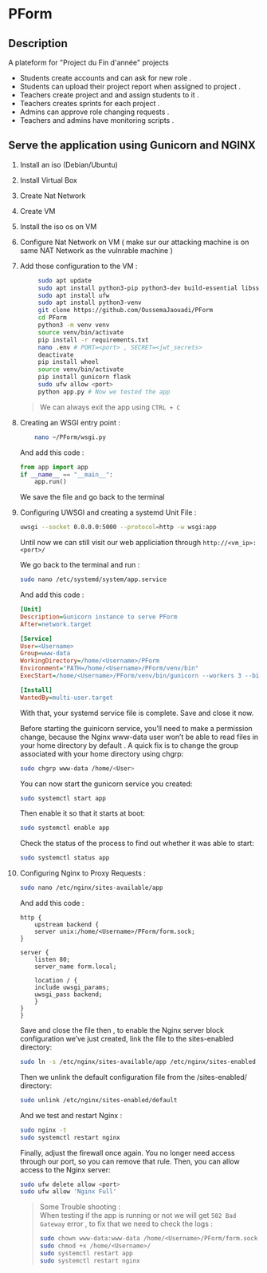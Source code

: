 # PForm 

## Description 

A plateform for "Project du Fin d'année" projects

* Students create accounts and can ask for new role .
* Students can upload their project report when assigned to project .
* Teachers create project and and assign students to it .
* Teachers creates sprints for each project .
* Admins can approve role changing requests .
* Teachers and admins have monitoring scripts .

## Serve the application using Gunicorn and NGINX

1. Install an iso (Debian/Ubuntu)
2. Install Virtual Box
3. Create Nat Network
4. Create VM
5. Install the iso os on VM
6. Configure Nat Network on VM ( make sur our attacking machine is on same NAT Network as the vulnrable machine )
7. Add those configuration to the VM : 
   ```bash
        sudo apt update
        sudo apt install python3-pip python3-dev build-essential libssl-dev libffi-dev python3-setuptools
        sudo apt install ufw
        sudo apt install python3-venv
        git clone https://github.com/OussemaJaouadi/PForm
        cd PForm
        python3 -m venv venv
        source venv/bin/activate
        pip install -r requirements.txt
        nano .env # PORT=<port> , SECRET=<jwt_secrets>
        deactivate
        pip install wheel
        source venv/bin/activate
        pip install gunicorn flask 
        sudo ufw allow <port>
        python app.py # Now we tested the app 
    ```
    > We can always exit the app using `CTRL + C`
8. Creating an WSGI entry point : 
    ```bash
        nano ~/PForm/wsgi.py
    ```
    And add this code :

    ```python
    from app import app
    if __name__ == "__main__":
        app.run()
    ```
    We save the file and go back to the terminal 
9. Configuring UWSGI and creating a systemd Unit File : 
    ```bash
    uwsgi --socket 0.0.0.0:5000 --protocol=http -w wsgi:app
    ```
    Until now we can still visit our web appliciation through `http://<vm_ip>:<port>/`

    We  go back to the terminal and run :
    ```bash
    sudo nano /etc/systemd/system/app.service
    ```
    And add this code :
    ```ini
    [Unit]
    Description=Gunicorn instance to serve PForm
    After=network.target

    [Service]
    User=<Username>
    Group=www-data
    WorkingDirectory=/home/<Username>/PForm
    Environment="PATH=/home/<Username>/PForm/venv/bin"
    ExecStart=/home/<Username>/PForm/venv/bin/gunicorn --workers 3 --bind unix:form.sock wsgi:app

    [Install]
    WantedBy=multi-user.target
    ```	

    With that, your systemd service file is complete. Save and close it now.

    Before starting the guinicorn service, you’ll need to make a permission change, because the Nginx www-data user won’t be able to read files in your home directory by default . A quick fix is to change the group associated with your home directory using chgrp:

    ```bash	
    sudo chgrp www-data /home/<User>
    ```

    You can now start the gunicorn service you created:

    ```bash
    sudo systemctl start app
    ```	
    Then enable it so that it starts at boot:

    ```bash
    sudo systemctl enable app
    ```

    Check the status of the process to find out whether it was able to start:

    ```bash
    sudo systemctl status app
    ```

10. Configuring Nginx to Proxy Requests : 

    ```bash
    sudo nano /etc/nginx/sites-available/app
    ```
    And add this code :

    ```nginx
    http {
        upstream backend {
        server unix:/home/<Username>/PForm/form.sock;
    }

    server {
        listen 80;
        server_name form.local;

        location / {
        include uwsgi_params;
        uwsgi_pass backend;
        }
    }
    }
    ```	

    Save and close the file then , to enable the Nginx server block configuration we’ve just created, link the file to the sites-enabled directory:

    ```bash
    sudo ln -s /etc/nginx/sites-available/app /etc/nginx/sites-enabled
    ```

    Then we unlink the default configuration file from the /sites-enabled/ directory:

    ```bash
    sudo unlink /etc/nginx/sites-enabled/default
    ```

    And we test and restart Nginx :

    ```bash	
    sudo nginx -t
    sudo systemctl restart nginx
    ```

    Finally, adjust the firewall once again. You no longer need access through our port, so you can remove that rule. Then, you can allow access to the Nginx server:

    ```bash
    sudo ufw delete allow <port>
    sudo ufw allow 'Nginx Full'
    ```

    > Some Trouble shooting : <br>
    >When testing if the app is running or not we will get `502 Bad Gateway` error , to fix that we need to check the logs :
    > ```bash
    > sudo chown www-data:www-data /home/<Username>/PForm/form.sock
    > sudo chmod +x /home/<Username>/
    > sudo systemctl restart app
    > sudo systemctl restart nginx
    > ```
